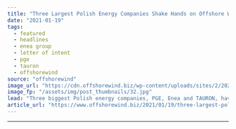 ```yaml
---
title: "Three Largest Polish Energy Companies Shake Hands on Offshore Wind"
date: "2021-01-19"
tags: 
  - featured
  - headlines
  - enea group
  - letter of intent
  - pge
  - tauron
  - offshorewind
source: "offshorewind"
image_url: "https://cdn.offshorewind.biz/wp-content/uploads/sites/2/2021/01/19101007/TAURON-PGE-Enea-LoI_.jpg"
image_fp: "/assets/img/post_thumbnails/32.jpg"
lead: "Three biggest Polish energy companies, PGE, Enea and TAURON, have signed a letter of"
article_url: "https://www.offshorewind.biz/2021/01/19/three-largest-polish-energy-companies-shake-hands-on-offshore-wind/"
---
```


---
